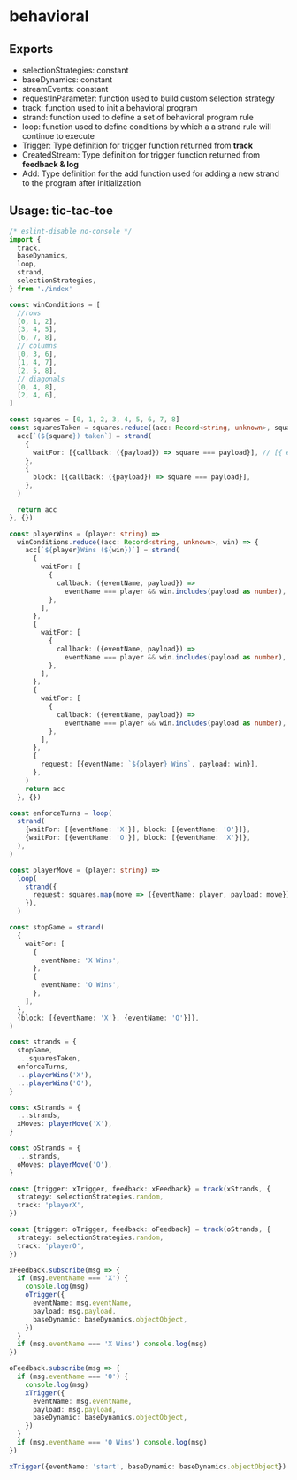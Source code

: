 # behavioral

## Exports

- selectionStrategies: constant 
- baseDynamics: constant
- streamEvents:  constant
- requestInParameter: function used to build custom selection strategy
- track: function used to init a behavioral program
- strand: function used to define a set of behavioral program rule
- loop: function used to define conditions by which a a strand rule will continue to execute
- Trigger: Type definition for trigger function returned from **track**
- CreatedStream: Type definition for trigger function returned from **feedback & log**
- Add: Type definition for the add function used for adding a new strand to the program after initialization

## Usage: tic-tac-toe

```ts
/* eslint-disable no-console */
import {
  track,
  baseDynamics,
  loop,
  strand,
  selectionStrategies,
} from './index'

const winConditions = [
  //rows
  [0, 1, 2],
  [3, 4, 5],
  [6, 7, 8],
  // columns
  [0, 3, 6],
  [1, 4, 7],
  [2, 5, 8],
  // diagonals
  [0, 4, 8],
  [2, 4, 6],
]

const squares = [0, 1, 2, 3, 4, 5, 6, 7, 8]
const squaresTaken = squares.reduce((acc: Record<string, unknown>, square) => {
  acc[`(${square}) taken`] = strand(
    {
      waitFor: [{callback: ({payload}) => square === payload}], // [{ eventName: string, callback?: function | undefined, payload?: Transferable | undefined}]
    },
    {
      block: [{callback: ({payload}) => square === payload}],
    },
  )

  return acc
}, {})

const playerWins = (player: string) =>
  winConditions.reduce((acc: Record<string, unknown>, win) => {
    acc[`${player}Wins (${win})`] = strand(
      {
        waitFor: [
          {
            callback: ({eventName, payload}) =>
              eventName === player && win.includes(payload as number),
          },
        ],
      },
      {
        waitFor: [
          {
            callback: ({eventName, payload}) =>
              eventName === player && win.includes(payload as number),
          },
        ],
      },
      {
        waitFor: [
          {
            callback: ({eventName, payload}) =>
              eventName === player && win.includes(payload as number),
          },
        ],
      },
      {
        request: [{eventName: `${player} Wins`, payload: win}],
      },
    )
    return acc
  }, {})

const enforceTurns = loop(
  strand(
    {waitFor: [{eventName: 'X'}], block: [{eventName: 'O'}]},
    {waitFor: [{eventName: 'O'}], block: [{eventName: 'X'}]},
  ),
)

const playerMove = (player: string) =>
  loop(
    strand({
      request: squares.map(move => ({eventName: player, payload: move})),
    }),
  )

const stopGame = strand(
  {
    waitFor: [
      {
        eventName: 'X Wins',
      },
      {
        eventName: 'O Wins',
      },
    ],
  },
  {block: [{eventName: 'X'}, {eventName: 'O'}]},
)

const strands = {
  stopGame,
  ...squaresTaken,
  enforceTurns,
  ...playerWins('X'),
  ...playerWins('O'),
}

const xStrands = {
  ...strands,
  xMoves: playerMove('X'),
}

const oStrands = {
  ...strands,
  oMoves: playerMove('O'),
}

const {trigger: xTrigger, feedback: xFeedback} = track(xStrands, {
  strategy: selectionStrategies.random,
  track: 'playerX',
})

const {trigger: oTrigger, feedback: oFeedback} = track(oStrands, {
  strategy: selectionStrategies.random,
  track: 'playerO',
})

xFeedback.subscribe(msg => {
  if (msg.eventName === 'X') {
    console.log(msg)
    oTrigger({
      eventName: msg.eventName,
      payload: msg.payload,
      baseDynamic: baseDynamics.objectObject,
    })
  }
  if (msg.eventName === 'X Wins') console.log(msg)
})

oFeedback.subscribe(msg => {
  if (msg.eventName === 'O') {
    console.log(msg)
    xTrigger({
      eventName: msg.eventName,
      payload: msg.payload,
      baseDynamic: baseDynamics.objectObject,
    })
  }
  if (msg.eventName === 'O Wins') console.log(msg)
})

xTrigger({eventName: 'start', baseDynamic: baseDynamics.objectObject})
```

